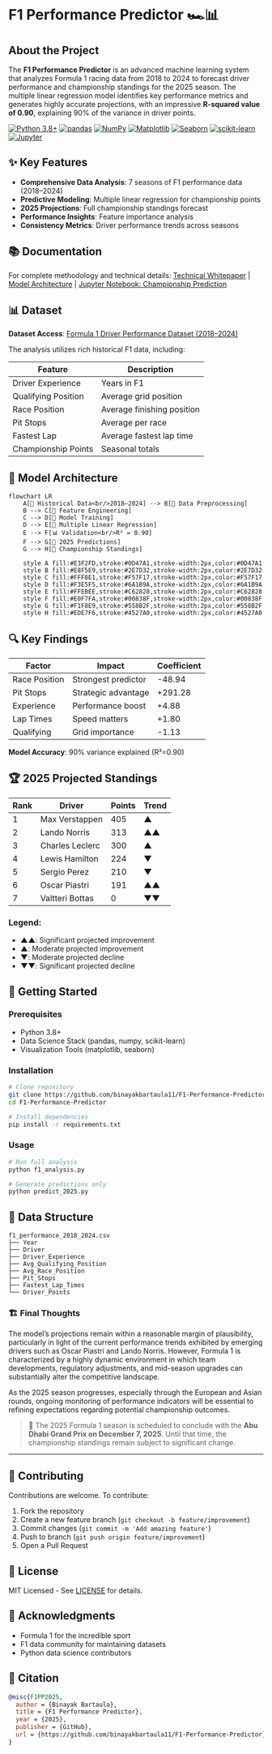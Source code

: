 # F1 Performance Predictor 🏎️📊

## About the Project

The **F1 Performance Predictor** is an advanced machine learning system that analyzes Formula 1 racing data from 2018 to 2024 to forecast driver performance and championship standings for the 2025 season. The multiple linear regression model identifies key performance metrics and generates highly accurate projections, with an impressive **R-squared value of 0.90**, explaining 90% of the variance in driver points.

[![Python 3.8+](https://img.shields.io/badge/Python-3.8+-3776AB?logo=python\&logoColor=white)](https://www.python.org/)
[![pandas](https://img.shields.io/badge/pandas-1.4.4-150458?logo=pandas\&logoColor=white)](https://pandas.pydata.org/)
[![NumPy](https://img.shields.io/badge/numpy-1.22.4-013243?logo=numpy\&logoColor=white)](https://numpy.org/)
[![Matplotlib](https://img.shields.io/badge/matplotlib-3.5.2-11557C?logo=matplotlib\&logoColor=white)](https://matplotlib.org/)
[![Seaborn](https://img.shields.io/badge/seaborn-0.11.2-2E4C6D?logo=python\&logoColor=white)](https://seaborn.pydata.org/)
[![scikit-learn](https://img.shields.io/badge/scikit--learn-1.0.2-F7931E?logo=scikit-learn\&logoColor=white)](https://scikit-learn.org/)
[![Jupyter](https://img.shields.io/badge/Jupyter-F37626?logo=Jupyter\&logoColor=white)](https://jupyter.org/)

## ✨ Key Features

* **Comprehensive Data Analysis**: 7 seasons of F1 performance data (2018–2024)
* **Predictive Modeling**: Multiple linear regression for championship points
* **2025 Projections**: Full championship standings forecast
* **Performance Insights**: Feature importance analysis
* **Consistency Metrics**: Driver performance trends across seasons

## 📚 Documentation

For complete methodology and technical details:
[Technical Whitepaper](docs/whitepaper.md) | [Model Architecture](diagrams/F1_ModelArchitecture_2018_2025.mermaid) | [Jupyter Notebook: Championship Prediction](https://github.com/binayakbartaula11/F1-Performance-Predictor/blob/main/notebooks/F1_driver_championship_prediction.ipynb)

## 📊 Dataset

**Dataset Access**:
[Formula 1 Driver Performance Dataset (2018–2024)](https://drive.google.com/drive/folders/1w_Sf8CAYqDmNBNKqdoUQHjeXmu_1BCQk)

The analysis utilizes rich historical F1 data, including:

| Feature             | Description                |
| ------------------- | -------------------------- |
| Driver Experience   | Years in F1                |
| Qualifying Position | Average grid position      |
| Race Position       | Average finishing position |
| Pit Stops           | Average per race           |
| Fastest Lap         | Average fastest lap time   |
| Championship Points | Seasonal totals            |

## 🧱 Model Architecture

```mermaid
flowchart LR
    A[📁 Historical Data<br/>2018–2024] --> B[🧹 Data Preprocessing]
    B --> C[🧬 Feature Engineering]
    C --> D[🎯 Model Training]
    D --> E[📐 Multiple Linear Regression]
    E --> F[📊 Validation<br/>R² = 0.90]
    F --> G[🔮 2025 Predictions]
    G --> H[🏁 Championship Standings]

    style A fill:#E3F2FD,stroke:#0D47A1,stroke-width:2px,color:#0D47A1
    style B fill:#E8F5E9,stroke:#2E7D32,stroke-width:2px,color:#2E7D32
    style C fill:#FFF8E1,stroke:#F57F17,stroke-width:2px,color:#F57F17
    style D fill:#F3E5F5,stroke:#6A1B9A,stroke-width:2px,color:#6A1B9A
    style E fill:#FFEBEE,stroke:#C62828,stroke-width:2px,color:#C62828
    style F fill:#E0F7FA,stroke:#00838F,stroke-width:2px,color:#00838F
    style G fill:#F1F8E9,stroke:#558B2F,stroke-width:2px,color:#558B2F
    style H fill:#EDE7F6,stroke:#4527A0,stroke-width:2px,color:#4527A0
```

## 🔍 Key Findings

| Factor        | Impact              | Coefficient |
| ------------- | ------------------- | ----------- |
| Race Position | Strongest predictor | -48.94      |
| Pit Stops     | Strategic advantage | +291.28     |
| Experience    | Performance boost   | +4.88       |
| Lap Times     | Speed matters       | +1.80       |
| Qualifying    | Grid importance     | -1.13       |

**Model Accuracy**: 90% variance explained (R²=0.90)

## 🏆 2025 Projected Standings

| Rank | Driver          | Points | Trend |
| ---- | --------------- | ------ | ----- |
| 1    | Max Verstappen  | 405    | ▲     |
| 2    | Lando Norris    | 313    | ▲▲    |
| 3    | Charles Leclerc | 300    | ▲     |
| 4    | Lewis Hamilton  | 224    | ▼     |
| 5    | Sergio Perez    | 210    | ▼     |
| 6    | Oscar Piastri   | 191    | ▲▲    |
| 7    | Valtteri Bottas | 0      | ▼▼    |

### Legend:

* **▲▲**: Significant projected improvement
* **▲**: Moderate projected improvement
* **▼**: Moderate projected decline
* **▼▼**: Significant projected decline

## 🚀 Getting Started

### Prerequisites

* Python 3.8+
* Data Science Stack (pandas, numpy, scikit-learn)
* Visualization Tools (matplotlib, seaborn)

### Installation

```bash
# Clone repository
git clone https://github.com/binayakbartaula11/F1-Performance-Predictor.git
cd F1-Performance-Predictor

# Install dependencies
pip install -r requirements.txt
```

### Usage

```bash
# Run full analysis
python f1_analysis.py

# Generate predictions only
python predict_2025.py
```

## 📂 Data Structure

```
f1_performance_2018_2024.csv
├── Year
├── Driver
├── Driver_Experience
├── Avg_Qualifying_Position
├── Avg_Race_Position
├── Pit_Stops
├── Fastest_Lap_Times
└── Driver_Points
```

### 🏗️  **Final Thoughts**

The model’s projections remain within a reasonable margin of plausibility, particularly in light of the current performance trends exhibited by emerging drivers such as Oscar Piastri and Lando Norris. However, Formula 1 is characterized by a highly dynamic environment in which team developments, regulatory adjustments, and mid-season upgrades can substantially alter the competitive landscape.

As the 2025 season progresses, especially through the European and Asian rounds, ongoing monitoring of performance indicators will be essential to refining expectations regarding potential championship outcomes.

> 🏁 The 2025 Formula 1 season is scheduled to conclude with the **Abu Dhabi Grand Prix on December 7, 2025**. Until that time, the championship standings remain subject to significant change.

---

## 🤝 Contributing

Contributions are welcome. To contribute:

1. Fork the repository
2. Create a new feature branch (`git checkout -b feature/improvement`)
3. Commit changes (`git commit -m 'Add amazing feature'`)
4. Push to branch (`git push origin feature/improvement`)
5. Open a Pull Request

## 📜 License

MIT Licensed - See [LICENSE](LICENSE) for details.

## 🌟 Acknowledgments

* Formula 1 for the incredible sport
* F1 data community for maintaining datasets
* Python data science contributors

## 📝 Citation

```bibtex
@misc{F1PP2025,
  author = {Binayak Bartaula},
  title = {F1 Performance Predictor},
  year = {2025},
  publisher = {GitHub},
  url = {https://github.com/binayakbartaula11/F1-Performance-Predictor}
}
```

